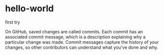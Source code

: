 # hello-world
first try

On GitHub, saved changes are called commits. Each commit has an associated commit message, 
which is a description explaining why a particular change was made. Commit messages capture 
the history of your changes, so other contributors can understand what you’ve done and why.
